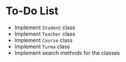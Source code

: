 # To-Do List

- Implement `Student` class
- Implement `Teacher` class
- Implement `Course` class
- Implement `Turma` class
- Implement search methods for the classes
